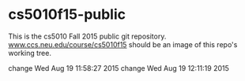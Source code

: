 # cs5010f15-public

This is the cs5010 Fall 2015 public git repository.
www.ccs.neu.edu/course/cs5010f15 should be an image of this repo's working tree.

change Wed Aug 19 11:58:27 2015
change Wed Aug 19 12:11:19 2015
